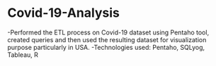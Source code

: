 # Covid-19-Analysis

-Performed the ETL process on Covid-19 dataset using Pentaho tool, created queries and then used the resulting dataset for visualization purpose particularly in USA.
-Technologies used: Pentaho, SQLyog, Tableau, R
